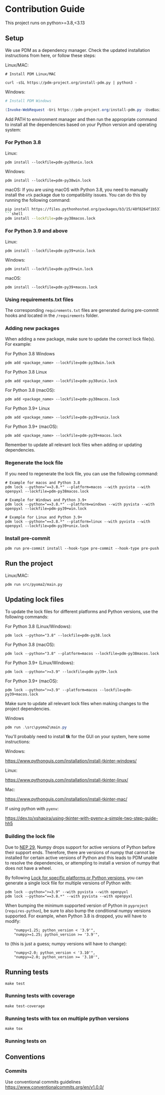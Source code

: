 # Contribution Guide

This project runs on python>=3.8,<3.13

## Setup

We use PDM as a dependency manager. Check the updated installation instructions from here, or follow these steps:

Linux/MAC:

```shell
# Install PDM Linux/MAC

curl -sSL https://pdm-project.org/install-pdm.py | python3 -
```

Windows:

```powershell
# Install PDM Windows

(Invoke-WebRequest -Uri https://pdm-project.org/install-pdm.py -UseBasicParsing).Content | python -
```

Add PATH to environment manager and then run the appropriate command to install all the dependencies based on your Python version and operating system:

### For Python 3.8

Linux:
```shell
pdm install --lockfile=pdm-py38unix.lock
```

Windows:
```shell
pdm install --lockfile=pdm-py38win.lock
```

macOS:
If you are using macOS with Python 3.8, you need to manually install the `vtk` package due to compatibility issues. You can do this by running the following command:

```sh
pip install https://files.pythonhosted.org/packages/b3/15/40f8264f1b5379f12caf0e5153006a61c1f808937877c996e907610e8f23/vtk-9.3.1-cp38-cp38-macosx_10_10_x86_64.whl
```shell
pdm install --lockfile=pdm-py38macos.lock
```

### For Python 3.9 and above

Linux:
```shell
pdm install --lockfile=pdm-py39+unix.lock
```

Windows:
```shell
pdm install --lockfile=pdm-py39+win.lock
```

macOS:
```shell
pdm install --lockfile=pdm-py39+macos.lock
```

### Using requirements.txt files

The corresponding `requirements.txt` files are generated during pre-commit hooks and located in the `/requirements` folder.

### Adding new packages

When adding a new package, make sure to update the correct lock file(s). For example:

For Python 3.8 Windows
```shell
pdm add <package_name> --lockfile=pdm-py38win.lock
```

For Python 3.8 Linux
```shell
pdm add <package_name> --lockfile=pdm-py38unix.lock
```

For Python 3.8 (macOS):
```shell
pdm add <package_name> --lockfile=pdm-py38macos.lock
```

For Python 3.9+ Linux
```shell
pdm add <package_name> --lockfile=pdm-py39+unix.lock
```

For Python 3.9+ (macOS):
```shell
pdm add <package_name> --lockfile=pdm-py39+macos.lock
```

Remember to update all relevant lock files when adding or updating dependencies.

### Regenerate the lock file

If you need to regenerate the lock file, you can use the following command:

```shell
# Example for macos and Python 3.8
pdm lock --python="==3.8.*" --platform=macos --with pyvista --with openpyxl --lockfile=pdm-py38macos.lock
```

```shell
# Example for Windows and Python 3.9+
pdm lock --python="==3.8.*" --platform=windows --with pyvista --with openpyxl --lockfile=pdm-py39+win.lock
```

```shell
# Example for Linux and Python 3.9+
pdm lock --python="==3.8.*" --platform=linux --with pyvista --with openpyxl --lockfile=pdm-py39+unix.lock
```

### Install pre-commit

```shell
pdm run pre-commit install --hook-type pre-commit --hook-type pre-push
```

## Run the project

Linux/MAC:
```shell
pdm run src/pyoma2/main.py
```

## Updating lock files

To update the lock files for different platforms and Python versions, use the following commands:

For Python 3.8 (Linux/Windows):
```shell
pdm lock --python="3.8" --lockfile=pdm-py38.lock
```

For Python 3.8 (macOS):
```shell
pdm lock --python="3.8" --platform=macos --lockfile=pdm-py38macos.lock
```

For Python 3.9+ (Linux/Windows):
```shell
pdm lock --python=">=3.9" --lockfile=pdm-py39+.lock
```

For Python 3.9+ (macOS):
```shell
pdm lock --python=">=3.9" --platform=macos --lockfile=pdm-py39+macos.lock
```

Make sure to update all relevant lock files when making changes to the project dependencies.

Windows

```powershell
pdm run .\src\pyoma2\main.py
```

You'll probably need to install **tk** for the GUI on your system, here some instructions:

Windows:

https://www.pythonguis.com/installation/install-tkinter-windows/


Linux:

https://www.pythonguis.com/installation/install-tkinter-linux/

Mac:

https://www.pythonguis.com/installation/install-tkinter-mac/

If using python with `pyenv`:

https://dev.to/xshapira/using-tkinter-with-pyenv-a-simple-two-step-guide-hh5

### Building the lock file

Due to [NEP 29](https://numpy.org/neps/nep-0029-deprecation_policy.html), Numpy drops support for active versions of Python before their support ends. Therefore, there are versions of numpy that cannot be installed for certain active versions of Python and this leads to PDM unable to resolve the dependencies, or attempting to install a version of numpy that does not have a wheel.

By following [Lock for specific platforms or Python versions](https://pdm-project.org/en/latest/usage/lock-targets/), you can generate a single lock file for multiple versions of Python with:

```
pdm lock --python=">=3.9" --with pyvista --with openpyxl
pdm lock --python="==3.8.*" --with pyvista --with openpyxl
```

When bumping the minimum supported version of Python in `pyproject` (`requires-python`), be sure to also bump the conditional numpy versions supported. For example, when Python 3.8 is dropped, you will have to modify:

```
    "numpy<1.25; python_version < '3.9'",
    "numpy>=1.25; python_version >= '3.9'",
```

to (this is just a guess; numpy versions will have to change):

```
    "numpy<2.0; python_version < '3.10'",
    "numpy>=2.0; python_version >= '3.10'",
```

## Running tests

```shell
make test
```

### Running tests with coverage

```shell
make test-coverage
```

### Running tests with tox on multiple python versions

```shell
make tox
```

### Running tests on

## Conventions

### Commits

Use conventional commits guidelines https://www.conventionalcommits.org/en/v1.0.0/
